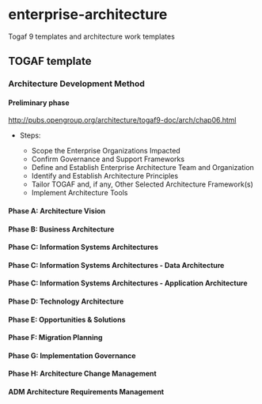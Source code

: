 # enterprise-architecture

Togaf 9 templates and architecture work templates

## TOGAF template
### Architecture Development Method
#### Preliminary phase

http://pubs.opengroup.org/architecture/togaf9-doc/arch/chap06.html

* Steps:

    * Scope the Enterprise Organizations Impacted
    * Confirm Governance and Support Frameworks
    * Define and Establish Enterprise Architecture Team and Organization
    * Identify and Establish Architecture Principles
    * Tailor TOGAF and, if any, Other Selected Architecture Framework(s)
    * Implement Architecture Tools

#### Phase A: Architecture Vision

#### Phase B: Business Architecture

#### Phase C: Information Systems Architectures

#### Phase C: Information Systems Architectures - Data Architecture

#### Phase C: Information Systems Architectures - Application Architecture

#### Phase D: Technology Architecture

#### Phase E: Opportunities & Solutions

#### Phase F: Migration Planning

#### Phase G: Implementation Governance

#### Phase H: Architecture Change Management

#### ADM Architecture Requirements Management